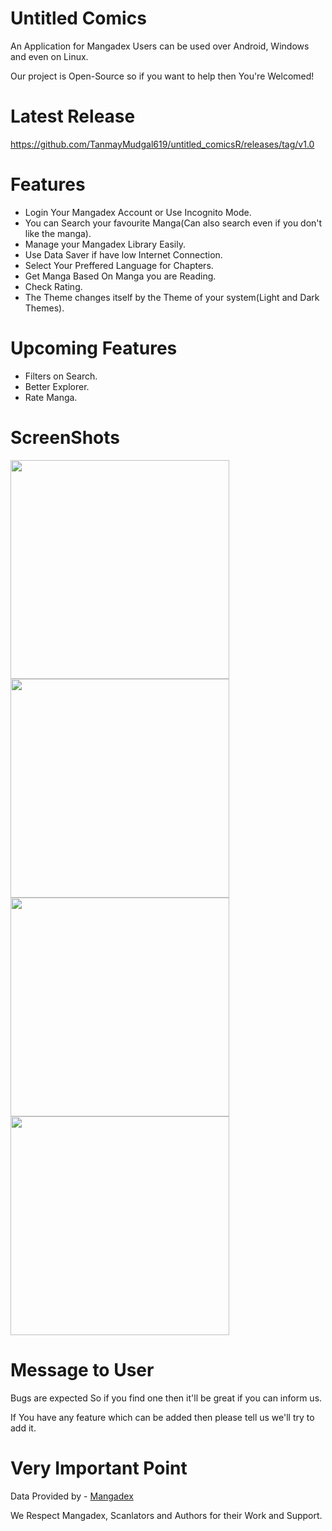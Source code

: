 # Untitled Comics
An Application for Mangadex Users can be used over Android, Windows and even on Linux.

Our project is Open-Source so if you want to help then You're Welcomed!

# Latest Release
https://github.com/TanmayMudgal619/untitled_comicsR/releases/tag/v1.0

# Features
* Login Your Mangadex Account or Use Incognito Mode.
* You can Search your favourite Manga(Can also search even if you don't like the manga).
* Manage your Mangadex Library Easily.
* Use Data Saver if have low Internet Connection.
* Select Your Preffered Language for Chapters.
* Get Manga Based On Manga you are Reading.
* Check Rating.
* The Theme changes itself by the Theme of your system(Light and Dark Themes).

# Upcoming Features
* Filters on Search.
* Better Explorer.
* Rate Manga.

# ScreenShots
<img src = "https://github.com/TanmayMudgal619/untitled_comicsR/blob/main/example/Screenshot_2022-06-11-10-18-48-30_822ce6453e807ea2638c24a694fb9fa8.jpg" width = 350px>
<img src = "https://github.com/TanmayMudgal619/untitled_comicsR/blob/main/example/Screenshot_2022-06-11-10-18-59-22_822ce6453e807ea2638c24a694fb9fa8.jpg" width = 350px>
<img src = "https://github.com/TanmayMudgal619/untitled_comicsR/blob/main/example/Screenshot_2022-06-11-10-19-35-79_822ce6453e807ea2638c24a694fb9fa8.jpg" width = 350px>
<img src = "https://github.com/TanmayMudgal619/untitled_comicsR/blob/main/example/Screenshot_2022-06-11-10-21-37-09_822ce6453e807ea2638c24a694fb9fa8.jpg" width = 350px>

# Message to User
Bugs are expected So if you find one then it'll be great if you can inform us.

If You have any feature which can be added then please tell us we'll try to add it.

# Very Important Point
Data Provided by - [Mangadex](https://api.mangadex.org/)

We Respect Mangadex, Scanlators and Authors for their Work and Support.
